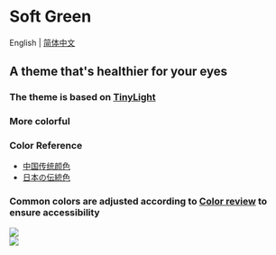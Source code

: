 # Soft Green
English | [简体中文](./README.zh-CN.md)

## A theme that's healthier for your eyes
### The theme is based on [TinyLight](https://marketplace.visualstudio.com/items?itemName=luqimin.tiny-light)
### More colorful
### Color Reference
+ [中国传统颜色](http://zhongguose.com/)
+ [日本の伝統色](https://nipponcolors.com/)
### Common colors are adjusted according to [Color review](https://color.review/) to ensure accessibility

![](https://p0.ssl.qhmsg.com/t011722eea76e163319.png)
<br />
![](https://p0.ssl.qhmsg.com/t01b82fd40fb3a6f94d.png)
